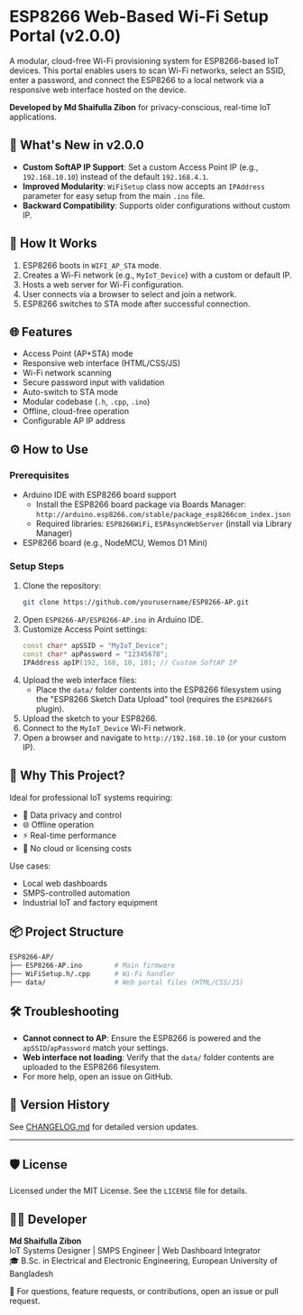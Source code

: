 
# ESP8266 Web-Based Wi-Fi Setup Portal (v2.0.0)

A modular, cloud-free Wi-Fi provisioning system for ESP8266-based IoT devices. This portal enables users to scan Wi-Fi networks, select an SSID, enter a password, and connect the ESP8266 to a local network via a responsive web interface hosted on the device.

**Developed by Md Shaifulla Zibon** for privacy-conscious, real-time IoT applications.

## 🌟 What's New in v2.0.0
- **Custom SoftAP IP Support**: Set a custom Access Point IP (e.g., `192.168.10.10`) instead of the default `192.168.4.1`.
- **Improved Modularity**: `WiFiSetup` class now accepts an `IPAddress` parameter for easy setup from the main `.ino` file.
- **Backward Compatibility**: Supports older configurations without custom IP.

## 🚀 How It Works
1. ESP8266 boots in `WIFI_AP_STA` mode.
2. Creates a Wi-Fi network (e.g., `MyIoT_Device`) with a custom or default IP.
3. Hosts a web server for Wi-Fi configuration.
4. User connects via a browser to select and join a network.
5. ESP8266 switches to STA mode after successful connection.

## 🌐 Features
- Access Point (AP+STA) mode
- Responsive web interface (HTML/CSS/JS)
- Wi-Fi network scanning
- Secure password input with validation
- Auto-switch to STA mode
- Modular codebase (`.h`, `.cpp`, `.ino`)
- Offline, cloud-free operation
- Configurable AP IP address

## ⚙️ How to Use

### Prerequisites
- Arduino IDE with ESP8266 board support
  - Install the ESP8266 board package via Boards Manager: `http://arduino.esp8266.com/stable/package_esp8266com_index.json`
  - Required libraries: `ESP8266WiFi`, `ESPAsyncWebServer` (install via Library Manager)
- ESP8266 board (e.g., NodeMCU, Wemos D1 Mini)

### Setup Steps
1. Clone the repository:
   ```bash
   git clone https://github.com/yourusername/ESP8266-AP.git
   ```
2. Open `ESP8266-AP/ESP8266-AP.ino` in Arduino IDE.
3. Customize Access Point settings:
   ```cpp
   const char* apSSID = "MyIoT_Device";
   const char* apPassword = "12345678";
   IPAddress apIP(192, 168, 10, 10); // Custom SoftAP IP
   ```
4. Upload the web interface files:
   - Place the `data/` folder contents into the ESP8266 filesystem using the "ESP8266 Sketch Data Upload" tool (requires the `ESP8266FS` plugin).
5. Upload the sketch to your ESP8266.
6. Connect to the `MyIoT_Device` Wi-Fi network.
7. Open a browser and navigate to `http://192.168.10.10` (or your custom IP).

## 🧠 Why This Project?
Ideal for professional IoT systems requiring:
- 🔐 Data privacy and control
- 🌐 Offline operation
- ⚡ Real-time performance
- 💸 No cloud or licensing costs

Use cases:
- Local web dashboards
- SMPS-controlled automation
- Industrial IoT and factory equipment

## 📦 Project Structure
```bash
ESP8266-AP/
├── ESP8266-AP.ino        # Main firmware
├── WiFiSetup.h/.cpp      # Wi-Fi handler
├── data/                 # Web portal files (HTML/CSS/JS)
```

## 🛠 Troubleshooting
- **Cannot connect to AP**: Ensure the ESP8266 is powered and the `apSSID`/`apPassword` match your settings.
- **Web interface not loading**: Verify that the `data/` folder contents are uploaded to the ESP8266 filesystem.
- For more help, open an issue on GitHub.

## 📜 Version History
See [CHANGELOG.md](CHANGELOG.md) for detailed version updates.

---

## 🛡️ License
Licensed under the MIT License. See the `LICENSE` file for details.


## 👨‍💻 Developer
**Md Shaifulla Zibon**  
IoT Systems Designer | SMPS Engineer | Web Dashboard Integrator  
🎓 B.Sc. in Electrical and Electronic Engineering, European University of Bangladesh  

💬 For questions, feature requests, or contributions, open an issue or pull request.
```
